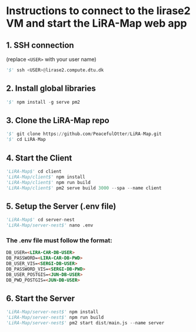 
# Instructions to connect to the lirase2 VM and start the LiRA-Map web app

## 1. SSH connection

(replace `<USER>` with your user name)
```python
'$' ssh <USER>@lirase2.compute.dtu.dk
```

## 2. Install global libraries

```python
'$' npm install -g serve pm2
```

## 3. Clone the LiRA-Map repo
```python
'$' git clone https://github.com/PeacefulOtter/LiRA-Map.git
'$' cd LiRA-Map
```

## 4. Start the Client 
```python
'LiRA-Map$' cd client
'LiRA-Map/client$' npm install
'LiRA-Map/client$' npm run build
'LiRA-Map/client$' pm2 serve build 3000 --spa --name client
```

## 5. Setup the Server (.env file)

```python
'LiRA-Map$' cd server-nest
'LiRA-Map/server-nest$' nano .env
```

### The .env file must follow the format:
```md
DB_USER=<LIRA-CAR-DB-USER>
DB_PASSWORD=<LIRA-CAR-DB-PWD>
DB_USER_VIS=<SERGI-DB-USER>
DB_PASSWORD_VIS=<SERGI-DB-PWD>
DB_USER_POSTGIS=<JUN-DB-USER>
DB_PWD_POSTGIS=<JUN-DB-USER>
```

## 6. Start the Server
```python
'LiRA-Map/server-nest$' npm install
'LiRA-Map/server-nest$' npm run build
'LiRA-Map/server-nest$' pm2 start dist/main.js --name server
```

